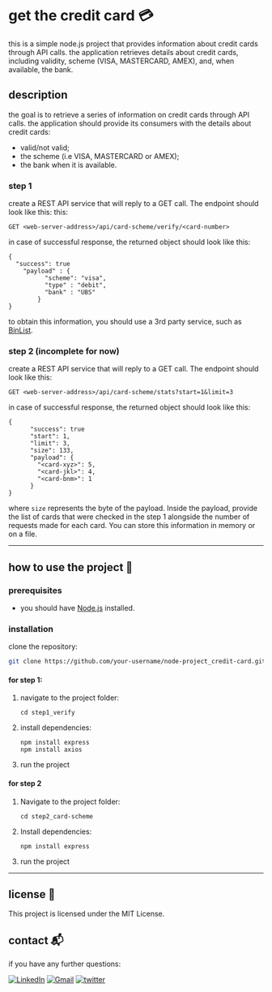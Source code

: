 # get the credit card 💳

this is a simple node.js project that provides information about credit cards through API calls. the application retrieves details about credit cards, including validity, scheme (VISA, MASTERCARD, AMEX), and, when available, the bank.

## description

the goal is to retrieve a series of information on credit cards through API calls.
the application should provide its consumers with the details about credit cards:

- valid/not valid;
- the scheme (i.e VISA, MASTERCARD or AMEX);
- the bank when it is available.

### step 1

create a REST API service that will reply to a GET call. The endpoint should look like this: this:

`GET <web-server-address>/api/card-scheme/verify/<card-number>`

in case of successful response, the returned object should look like this:

```
{
  "success": true
    "payload" : {
          "scheme": "visa",
          "type" : "debit",
          "bank" : "UBS"
        }
}
```

to obtain this information, you should use a 3rd party service, such as [BinList](https://binlist.net/).

### step 2 (incomplete for now)

create a REST API service that will reply to a GET call. The endpoint should look like this:

`GET <web-server-address>/api/card-scheme/stats?start=1&limit=3`

in case of successful response, the returned object should look like this:

```
{
      "success": true
      "start": 1,
      "limit": 3,
      "size": 133,
      "payload": {
        "<card-xyz>": 5,
        "<card-jkl>": 4,
        "<card-bnm>": 1
      }
}
```

where `size` represents the byte of the payload. Inside the payload, provide the list of cards that were checked in the step 1 alongside the number of requests made for each card. You can store this information in memory or on a file.

---

## how to use the project 🚀

### prerequisites

- you should have [Node.js](https://nodejs.org/) installed.

### installation

clone the repository:

```bash
git clone https://github.com/your-username/node-project_credit-card.git
```

#### for step 1:

1. navigate to the project folder:
   ```node
   cd step1_verify
   ```
2. install dependencies:
   ```node
   npm install express
   npm install axios
   ```
3. run the project

#### for step 2

1. Navigate to the project folder:
   ```node
   cd step2_card-scheme
   ```
2. Install dependencies:
   ```node
   npm install express
   ```
3. run the project

---

## license 📝

This project is licensed under the MIT License.

## contact 📬

if you have any further questions:

[![LinkedIn][linkedin-shield]][linkedin-url]
[![Gmail][gmail-shield]][gmail-url]
[![twitter][twitter-shield]][twitter-url]

[linkedin-shield]: https://img.shields.io/badge/linkedin-%230077B5.svg?style=for-the-badge&logo=linkedin&logoColor=white
[linkedin-url]: https://www.linkedin.com/in/ya%C4%9Fmur-duran-645510182/
[twitter-shield]: https://img.shields.io/badge/twitter-%231DA1F2.svg?style=for-the-badge&logo=Twitter&logoColor=white
[twitter-url]: https://www.linkedin.com/in/ya%C4%9Fmur-duran-645510182/
[gmail-shield]: https://img.shields.io/badge/Gmail-D14836?style=for-the-badge&logo=gmail&logoColor=white
[gmail-url]: mailto:elifyagmurduran@gmail.com?
